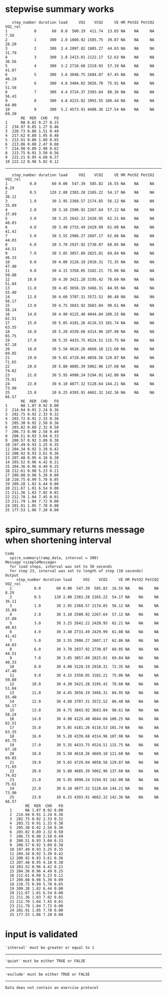 # stepwise summary works

       step_number duration load     VO2    VCO2     VE HR PetO2 PetCO2 VO2_rel
    1            0       60  0.0  500.19  411.74  13.03 NA    NA     NA    7.58
    2            1      300  2.0 1860.92 1585.75  39.87 NA    NA     NA   28.20
    3            2      300  2.4 2097.82 1805.27  44.63 NA    NA     NA   31.79
    4            3      300  2.8 2413.01 2122.17  52.63 NA    NA     NA   36.56
    5            4      300  3.2 2710.68 2319.93  57.19 NA    NA     NA   41.07
    6            5      300  3.6 3048.75 2684.87  67.45 NA    NA     NA   46.19
    7            6      300  4.0 3404.02 3026.70  75.91 NA    NA     NA   51.58
    8            7      300  4.4 3724.37 3383.64  88.36 NA    NA     NA   56.43
    9            8      300  4.8 4223.82 3993.55 106.44 NA    NA     NA   64.00
    10           9      300  5.2 4573.91 4488.36 127.54 NA    NA     NA   69.30
           RE  RER  CHO   FO
    1      NA 0.82 0.27 0.15
    2  234.97 0.85 1.27 0.46
    3  220.73 0.86 1.51 0.49
    4  217.62 0.88 1.95 0.48
    5  213.91 0.86 1.89 0.65
    6  213.86 0.88 2.47 0.60
    7  214.90 0.89 2.90 0.62
    8  213.75 0.91 3.50 0.56
    9  222.21 0.95 4.68 0.37
    10 222.12 0.98 5.82 0.12

---

       step_number duration load     VO2    VCO2     VE HR PetO2 PetCO2 VO2_rel
    1          0.0       60 0.00  547.39  585.82  16.55 NA    NA     NA    8.29
    2          0.5      120 2.80 2383.28 2165.22  54.17 NA    NA     NA   36.11
    3          1.0       30 2.95 2368.57 2174.85  56.12 NA    NA     NA   35.89
    4          2.0       30 3.10 2500.92 2267.64  57.12 NA    NA     NA   37.89
    5          3.0       30 3.25 2642.22 2420.95  62.21 NA    NA     NA   40.03
    6          4.0       30 3.40 2733.49 2429.99  61.08 NA    NA     NA   41.42
    7          5.0       30 3.55 2906.27 2607.17  62.86 NA    NA     NA   44.03
    8          6.0       30 3.70 2937.92 2730.87  68.05 NA    NA     NA   44.51
    9          7.0       30 3.85 3057.89 2825.01  69.84 NA    NA     NA   46.33
    10         8.0       30 4.00 3128.19 2910.31  72.35 NA    NA     NA   47.40
    11         9.0       30 4.15 3358.05 3102.21  75.06 NA    NA     NA   50.88
    12        10.0       30 4.30 3421.28 3195.42  78.60 NA    NA     NA   51.84
    13        11.0       30 4.45 3656.19 3466.31  84.95 NA    NA     NA   55.40
    14        12.0       30 4.60 3707.31 3572.52  86.48 NA    NA     NA   56.17
    15        13.0       30 4.75 3843.92 3683.04  90.61 NA    NA     NA   58.24
    16        14.0       30 4.90 4125.40 4044.04 100.25 NA    NA     NA   62.51
    17        15.0       30 5.05 4181.26 4116.53 101.74 NA    NA     NA   63.35
    18        16.0       30 5.20 4339.68 4314.96 107.98 NA    NA     NA   65.75
    19        17.0       30 5.35 4433.75 4524.51 115.75 NA    NA     NA   67.18
    20        18.0       30 5.50 4610.26 4669.10 121.60 NA    NA     NA   69.85
    21        19.0       30 5.65 4729.04 4858.56 129.87 NA    NA     NA   71.65
    22        20.0       30 5.80 4885.39 5062.96 137.60 NA    NA     NA   74.02
    23        21.0       30 5.95 4990.24 5194.91 142.00 NA    NA     NA   75.61
    24        22.0       30 6.10 4877.32 5128.64 144.21 NA    NA     NA   73.90
    25        23.0       10 6.25 4393.91 4662.32 142.36 NA    NA     NA   66.57
           RE  RER  CHO   FO
    1      NA 1.07 0.92 0.00
    2  214.94 0.91 2.24 0.36
    3  202.75 0.92 2.33 0.32
    4  203.72 0.91 2.33 0.38
    5  205.30 0.92 2.58 0.36
    6  203.02 0.89 2.32 0.50
    7  206.73 0.90 2.58 0.49
    8  200.51 0.93 3.04 0.33
    9  200.57 0.92 3.09 0.38
    10 197.49 0.93 3.25 0.35
    11 204.34 0.92 3.39 0.42
    12 200.92 0.93 3.61 0.36
    13 207.48 0.95 4.10 0.30
    14 203.52 0.96 4.42 0.21
    15 204.36 0.96 4.49 0.25
    16 212.61 0.98 5.23 0.11
    17 209.08 0.98 5.39 0.09
    18 210.75 0.99 5.78 0.05
    19 209.28 1.02 6.44 0.00
    20 211.67 1.01 6.54 0.00
    21 211.36 1.03 7.02 0.01
    22 212.70 1.04 7.45 0.01
    23 211.79 1.04 7.72 0.00
    24 201.91 1.05 7.78 0.00
    25 177.53 1.06 7.20 0.00

# spiro_summary returns message when shortening interval

    Code
      spiro_summary(ramp_data, interval = 300)
    Message <simpleMessage>
      for load steps, interval was set to 30 seconds
      for step 23, interval was set to length of step (10 seconds)
    Output
         step_number duration load     VO2    VCO2     VE HR PetO2 PetCO2 VO2_rel
      1          0.0       60 0.00  547.39  585.82  16.55 NA    NA     NA    8.29
      2          0.5      120 2.80 2383.28 2165.22  54.17 NA    NA     NA   36.11
      3          1.0       30 2.95 2368.57 2174.85  56.12 NA    NA     NA   35.89
      4          2.0       30 3.10 2500.92 2267.64  57.12 NA    NA     NA   37.89
      5          3.0       30 3.25 2642.22 2420.95  62.21 NA    NA     NA   40.03
      6          4.0       30 3.40 2733.49 2429.99  61.08 NA    NA     NA   41.42
      7          5.0       30 3.55 2906.27 2607.17  62.86 NA    NA     NA   44.03
      8          6.0       30 3.70 2937.92 2730.87  68.05 NA    NA     NA   44.51
      9          7.0       30 3.85 3057.89 2825.01  69.84 NA    NA     NA   46.33
      10         8.0       30 4.00 3128.19 2910.31  72.35 NA    NA     NA   47.40
      11         9.0       30 4.15 3358.05 3102.21  75.06 NA    NA     NA   50.88
      12        10.0       30 4.30 3421.28 3195.42  78.60 NA    NA     NA   51.84
      13        11.0       30 4.45 3656.19 3466.31  84.95 NA    NA     NA   55.40
      14        12.0       30 4.60 3707.31 3572.52  86.48 NA    NA     NA   56.17
      15        13.0       30 4.75 3843.92 3683.04  90.61 NA    NA     NA   58.24
      16        14.0       30 4.90 4125.40 4044.04 100.25 NA    NA     NA   62.51
      17        15.0       30 5.05 4181.26 4116.53 101.74 NA    NA     NA   63.35
      18        16.0       30 5.20 4339.68 4314.96 107.98 NA    NA     NA   65.75
      19        17.0       30 5.35 4433.75 4524.51 115.75 NA    NA     NA   67.18
      20        18.0       30 5.50 4610.26 4669.10 121.60 NA    NA     NA   69.85
      21        19.0       30 5.65 4729.04 4858.56 129.87 NA    NA     NA   71.65
      22        20.0       30 5.80 4885.39 5062.96 137.60 NA    NA     NA   74.02
      23        21.0       30 5.95 4990.24 5194.91 142.00 NA    NA     NA   75.61
      24        22.0       30 6.10 4877.32 5128.64 144.21 NA    NA     NA   73.90
      25        23.0       10 6.25 4393.91 4662.32 142.36 NA    NA     NA   66.57
             RE  RER  CHO   FO
      1      NA 1.07 0.92 0.00
      2  214.94 0.91 2.24 0.36
      3  202.75 0.92 2.33 0.32
      4  203.72 0.91 2.33 0.38
      5  205.30 0.92 2.58 0.36
      6  203.02 0.89 2.32 0.50
      7  206.73 0.90 2.58 0.49
      8  200.51 0.93 3.04 0.33
      9  200.57 0.92 3.09 0.38
      10 197.49 0.93 3.25 0.35
      11 204.34 0.92 3.39 0.42
      12 200.92 0.93 3.61 0.36
      13 207.48 0.95 4.10 0.30
      14 203.52 0.96 4.42 0.21
      15 204.36 0.96 4.49 0.25
      16 212.61 0.98 5.23 0.11
      17 209.08 0.98 5.39 0.09
      18 210.75 0.99 5.78 0.05
      19 209.28 1.02 6.44 0.00
      20 211.67 1.01 6.54 0.00
      21 211.36 1.03 7.02 0.01
      22 212.70 1.04 7.45 0.01
      23 211.79 1.04 7.72 0.00
      24 201.91 1.05 7.78 0.00
      25 177.53 1.06 7.20 0.00

# input is validated

    'interval' must be greater or equal to 1

---

    'quiet' must be either TRUE or FALSE

---

    'exclude' must be either TRUE or FALSE

---

    Data does not contain an exercise protocol

